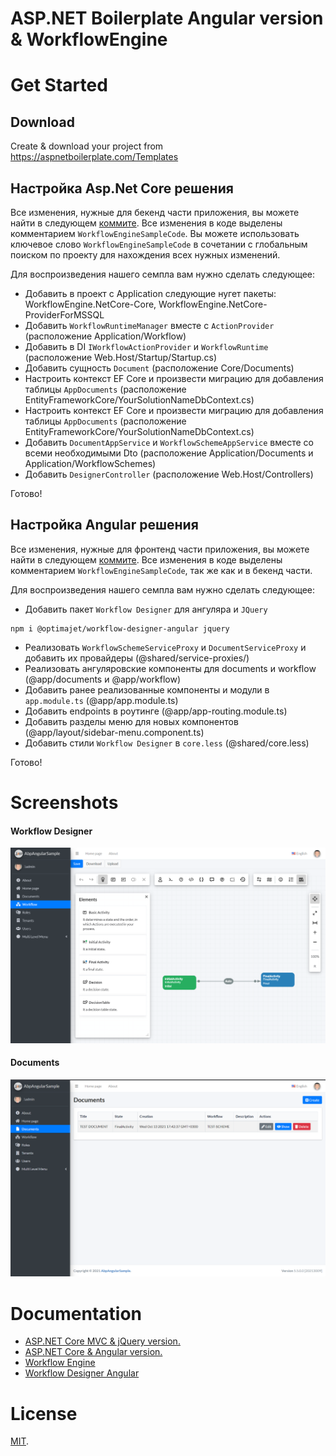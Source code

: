 
# ASP.NET Boilerplate Angular version & WorkflowEngine

# Get Started

## Download

Create & download your project from https://aspnetboilerplate.com/Templates

## Настройка Asp.Net Core решения

Все изменения, нужные для бекенд части приложения, вы можете найти в следующем [коммите]( https://github.com/optimajet/WorkflowEngine.NET/commit/fe1671d68e5c1aca3a1e9f391529e6079498df09). Все изменения в коде выделены комментарием ```WorkflowEngineSampleCode```. Вы можете использовать ключевое слово ```WorkflowEngineSampleCode``` в сочетании с глобальным поиском по проекту  для нахождения всех нужных изменений.

Для воспроизведения нашего семпла вам нужно сделать следующее:

- Добавить в проект c Application следующие нугет пакеты: WorkflowEngine.NetCore-Core, WorkflowEngine.NetCore-ProviderForMSSQL
- Добавить ```WorkflowRuntimeManager``` вместе с ```ActionProvider``` (расположение Application/Workflow)
- Добавить в DI ```IWorkflowActionProvider``` и ```WorkflowRuntime``` (расположение Web.Host/Startup/Startup.cs)
- Добавить сущность ```Document``` (расположение Core/Documents)
- Настроить контекст EF Core и произвести миграцию для добавления таблицы ```AppDocuments```  (расположение EntityFrameworkCore/YourSolutionNameDbContext.cs)
- Настроить контекст EF Core и произвести миграцию для добавления таблицы ```AppDocuments```  (расположение EntityFrameworkCore/YourSolutionNameDbContext.cs)
- Добавить ```DocumentAppService``` и ```WorkflowSchemeAppService``` вместе со всеми необходимыми Dto (расположение Application/Documents и Application/WorkflowSchemes)
- Добавить ```DesignerController``` (расположение Web.Host/Controllers)

Готово!

## Настройка Angular решения

Все изменения, нужные для фронтенд части приложения, вы можете найти в следующем [коммите](https://github.com/optimajet/WorkflowEngine.NET/commit/ede24d4b02641afa86970c963bc946880fcd8eff). Все изменения в коде выделены комментарием ```WorkflowEngineSampleCode```, так же как и в бекенд части.

Для воспроизведения нашего семпла вам нужно сделать следующее:

- Добавить пакет ```Workflow Designer``` для ангуляра и ```JQuery```

```shell
npm i @optimajet/workflow-designer-angular jquery
```

- Реализовать ```WorkflowSchemeServiceProxy``` и ```DocumentServiceProxy``` и добавить их провайдеры (@shared/service-proxies/)
- Реализовать ангуляровские компоненты для documents и workflow (@app/documents и @app/workflow)
- Добавить ранее реализованные компоненты и модули в ```app.module.ts``` (@app/app.module.ts)
- Добавить endpoints в роутинге  (@app/app-routing.module.ts)
- Добавить разделы меню для новых компонентов (@app/layout/sidebar-menu.component.ts)
- Добавить стили ```Workflow Designer``` в ```core.less``` (@shared/core.less)

Готово!

# Screenshots

#### Workflow Designer

![](_screenshots/workflow.png)

#### Documents

![](_screenshots/documents.png)

# Documentation

* [ASP.NET Core MVC & jQuery version.](https://aspnetboilerplate.com/Pages/Documents/Zero/Startup-Template-Core)
* [ASP.NET Core & Angular  version.](https://aspnetboilerplate.com/Pages/Documents/Zero/Startup-Template-Angular)
* [Workflow Engine](https://workflowengine.io/documentation/)
* [Workflow Designer Angular](https://www.npmjs.com/package/@optimajet/workflow-designer-angular)

# License

[MIT](LICENSE).
